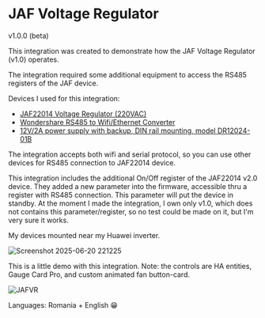 # JAF Voltage Regulator
v1.0.0 (beta)

This integration was created to demonstrate how the JAF Voltage Regulator (v1.0) operates.

The integration required some additional equipment to access the RS485 registers of the JAF device.

Devices I used for this integration:

* [JAF22014 Voltage Regulator (220VAC)](https://www.aliexpress.com/i/1005005616260701.html)
* [Wondershare RS485 to Wifi/Ethernet Converter](https://www.aliexpress.com/item/1005004438416702.html)
* [12V/2A power supply with backup, DIN rail mounting, model DR12024-01B](https://www.a2t.ro/surse-si-alimentatoare/sursa-de-alimentare-12v-2ah-cu-backup-montare-pe-sina-din.html)

The integration accepts both wifi and serial protocol, so you can use other devices for RS485 connection to JAF22014 device.

This integration includes the additional On/Off register of the JAF22014 v2.0 device. They added a new parameter into the firmware, accessible thru a register with RS485 connection. This parameter will put the device in standby. At the moment I made the integration, I own only v1.0, which does not contains this parameter/register, so no test could be made on it, but I'm very sure it works.

My devices mounted near my Huawei inverter.

![Screenshot 2025-06-20 221225](https://github.com/user-attachments/assets/64608c92-88c7-4cc6-80b2-0bfbe5fb9a39)


This is a little demo with this integration.
Note: the controls are HA entities, Gauge Card Pro, and custom animated fan button-card.


![JAFVR](https://github.com/user-attachments/assets/7d64fe46-657f-4405-8052-02247e11333e)

Languages: Romania + English 😁
